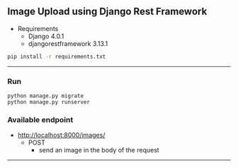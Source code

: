 ## Image Upload using Django Rest Framework

* Requirements
    * Django 4.0.1
    * djangorestframework 3.13.1

```bash
pip install -r requirements.txt 
```

---

### Run

```shell
python manage.py migrate
python manage.py runserver
```

### Available endpoint

* <http://localhost:8000/images/>
    * POST
        * send an image in the body of the request

---